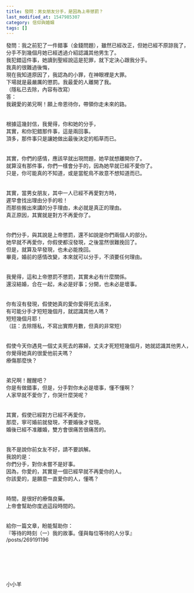 ```yaml
---
title: 發問：男女朋友分手，是因為上帝懲罰？
last_modified_at: 1547985307
category: 信仰與婚姻
tags: []
---
```


發問：我之前犯了一件錯事（金錢問題），雖然已經改正，但她已經不原諒我了，<br>分手不到幾個月她已經透過介紹認識其他男生了。<br>我犯錯這件事，她讀到聖經說這是犯罪，就下定決心跟我分手。<br>我真的很難過後悔，<br>現在我知道原因了，我認為的小罪，在神眼裡是大罪。<br>下場就是最嚴厲的懲罰。我最愛的人離開了我。<br>（隱私已去除，內容有改寫）<br><!--more-->答：<br>我親愛的弟兄啊！願上帝恩待你，帶領你走未來的路。<br> <br><br>根據這幾封信，我覺得，你和她的分手，<br>其實，和你犯錯那件事，這是兩回事。<br>頂多，那件事只是讓她做出最後決定的稻草而已。<br><br><br>其實，你們的感情，應該早就出現問題，她早就想離開你了。<br>就算沒有那件事，你們一樣會分手的，因為她早就已經不愛你了。<br>只是，你可能真的不知道，或是當鴕鳥不故意不想知道而已。<br> <br><br>其實，當男女朋友，其中一人已經不再愛對方時，<br>遲早會找出理由分手的啦！<br>而那些搬出來講的分手理由，未必就是真正的理由。<br>真正原因，其實就是對方不再愛你了。<br> <br><br>你們分手，與其說是上帝懲罰，還不如說是你們兩個人的部分。<br>她早就不再愛你，你假使都沒發現，之後當然很難挽回了。<br>但是，就算及早發現，也未必能挽回。<br>畢竟，婚前的感情改變，本來就可以分手，不須要任何理由。<br> <br><br>我覺得，這和上帝懲罰不懲罰，其實未必有什麼關係。<br>還沒結婚，合在一起，未必是好事；分開，也未必是壞事。<br> <br><br>你有沒有發現，假使她真的愛你愛得死去活來，<br>有可能分手才短短幾個月，就認識其他人嗎？<br>短短幾個月耶！<br>（註：去除隱私，不寫出實際月數，但真的非常短）<br> <br><br>假使今天你遇見一個丈夫死去的寡婦，丈夫才死短短幾個月，她就認識其他男人，<br>你覺得她真的很愛他前夫嗎？<br>療傷那麼快？<br> <br><br>弟兄啊！醒醒吧？<br>你是有做錯事，但是，分手對你未必是壞事，懂不懂啊？<br>人家早就不愛你了，你哭什麼哭呢？<br> <br><br>其實，假使已經對方已經不再愛你，<br>那麼，寧可婚前就發現，不要婚後才發現。<br>婚後已經不准離婚，雙方會很痛苦很痛苦的。<br> <br><br>我不是說你前女友不好，請不要誤解。<br>我說的是：<br>你們分手，對你未嘗不是好事。<br>因為，你愛的，其實是一個已經早就不再愛你的人。<br>你該愛的，是願意一直愛你的人，懂嗎？<br> <br><br>時間，是很好的療傷良藥。<br>上帝會幫助你度過這段時間的。<br> <br><br>給你一篇文章，盼能幫助你： <br>『等待的時刻（一）我的故事。僅與每位等待的人分享』<br>/posts/269191196<br><br><br><br><br><br><br>小小羊<br><br><br><br>
